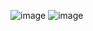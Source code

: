 ![image](https://github.com/user-attachments/assets/1c249a8e-eea5-4f5d-9b7f-8eaaaff05f14)
![image](https://github.com/user-attachments/assets/45fe0e35-62af-4bb7-8f5d-0bea8d70041a)
